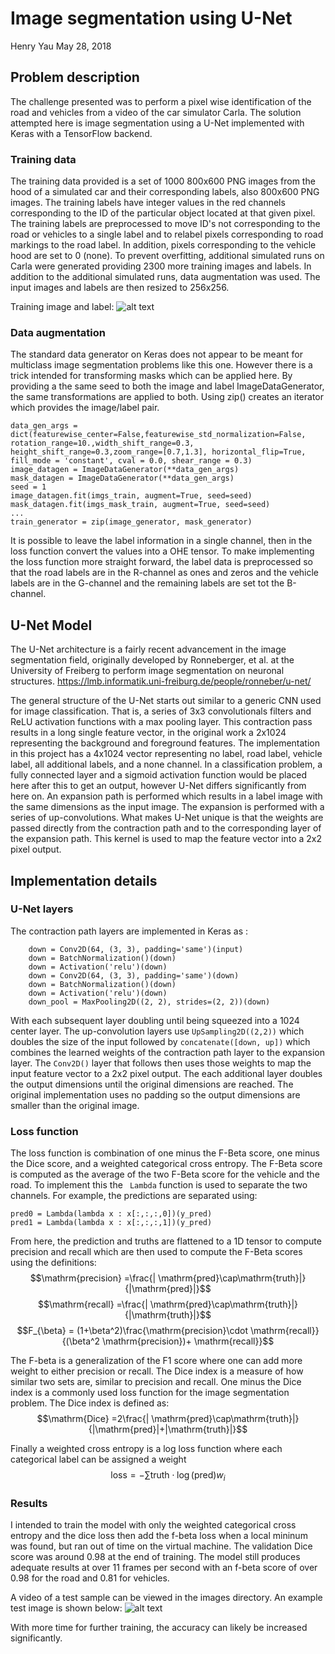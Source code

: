 
# Image segmentation using U-Net
Henry Yau
 May 28, 2018

## Problem description
The challenge presented was to perform a pixel wise identification of the road and vehicles from a video of the car simulator Carla. The solution attempted here is image segmentation using a U-Net implemented with Keras with a TensorFlow backend.
### Training data
The training data provided is a set of 1000 800x600 PNG images from the hood of a simulated car and their corresponding labels, also 800x600 PNG images. The training labels have integer values in the red channels corresponding to the ID of the particular object located at that given pixel. The training labels are preprocessed to move ID's not corresponding to the road or vehicles to a single label and to relabel pixels corresponding to road markings to the road label. In addition, pixels corresponding to the vehicle hood are set to 0 (none). To prevent overfitting, additional simulated runs on Carla were generated providing 2300 more training images and labels. In addition to the additional simulated runs, data augmentation was used. The input images and labels are then resized to 256x256.


Training image and label: 
![alt text][trainingImage1]

[trainingImage1]:https://raw.githubusercontent.com/henyau/Image-Segmentation-with-Unet/master/images/train_label.png "Training image and label"


### Data augmentation
The standard data generator on Keras does not appear to be meant for multiclass image segmentation problems like this one. However there is a trick intended for transforming masks which can be applied here. By providing a the same seed to both the image and label ImageDataGenerator, the same transformations are applied to both. Using zip() creates an iterator which provides the image/label pair.

```		
data_gen_args = dict(featurewise_center=False,featurewise_std_normalization=False, rotation_range=10.,width_shift_range=0.3, 
height_shift_range=0.3,zoom_range=[0.7,1.3], horizontal_flip=True, fill_mode = 'constant', cval = 0.0, shear_range = 0.3)
image_datagen = ImageDataGenerator(**data_gen_args)
mask_datagen = ImageDataGenerator(**data_gen_args)
seed = 1
image_datagen.fit(imgs_train, augment=True, seed=seed)
mask_datagen.fit(imgs_mask_train, augment=True, seed=seed)
...
train_generator = zip(image_generator, mask_generator)
```
It is possible to leave the label information in a single channel, then in the loss function convert the values into a OHE tensor. To make implementing the loss function more straight forward, the label data is preprocessed so that the road labels are in the R-channel as ones and zeros and the vehicle labels are in the G-channel and the remaining labels are set tot the B-channel. 

## U-Net Model
The U-Net architecture is a fairly recent advancement in the image segmentation field, originally developed by Ronneberger, et al. at the University of Freiberg to perform image segmentation on neuronal structures.  https://lmb.informatik.uni-freiburg.de/people/ronneber/u-net/

The general structure of the U-Net starts out  similar to a generic CNN used for image classification.  That is, a series of 3x3 convolutionals filters and ReLU activation functions with a max pooling layer. This contraction pass results in a long single feature vector, in the original work a 2x1024 representing the background and foreground features. The implementation in this project has a 4x1024 vector representing no label, road label, vehicle label, all additional labels, and a none channel. In a classification problem, a fully connected layer and a sigmoid activation function would be placed here after this to get an output, however U-Net differs significantly from here on. An expansion path is performed which results in a label image with the same dimensions as the input image. The expansion is performed with a series of up-convolutions. What makes U-Net unique is that the weights are passed directly from the contraction path and to the corresponding layer of the expansion path. This kernel is used to map the feature vector into a 2x2 pixel output.

## Implementation details
### U-Net layers
The contraction path layers are implemented in Keras as :
~~~
    down = Conv2D(64, (3, 3), padding='same')(input)
    down = BatchNormalization()(down)
    down = Activation('relu')(down)
    down = Conv2D(64, (3, 3), padding='same')(down)
    down = BatchNormalization()(down)
    down = Activation('relu')(down)
    down_pool = MaxPooling2D((2, 2), strides=(2, 2))(down)
~~~
With each subsequent layer doubling  until being squeezed into a 1024 center layer. The up-convolution layers use ```UpSampling2D((2,2))``` which doubles the size of the input followed by ```concatenate([down, up])``` which combines the learned weights of the contraction path layer to the expansion layer. The ```Conv2D()```  layer that follows then uses those weights to map the input feature vector to a 2x2 pixel output. The each additional layer doubles the output dimensions until the original dimensions are reached. The original implementation uses no padding so the output dimensions are smaller than the original image.

### Loss function
The loss function is combination of one minus the F-Beta score, one minus the Dice score, and a weighted categorical cross entropy. The F-Beta score is computed as the average of the two F-Beta score for the vehicle and the road. To implement this the ``` Lambda``` function is used to separate the two channels. For example, the predictions are separated using:
~~~
pred0 = Lambda(lambda x : x[:,:,:,0])(y_pred)
pred1 = Lambda(lambda x : x[:,:,:,1])(y_pred)
~~~
From here, the prediction and truths are flattened to a 1D tensor to compute precision and recall which are then used to compute the F-Beta scores using the definitions:
$$\mathrm{precision} =\frac{| \mathrm{pred}\cap\mathrm{truth}|}{|\mathrm{pred}|}$$
$$\mathrm{recall} =\frac{| \mathrm{pred}\cap\mathrm{truth}|}{|\mathrm{truth}|}$$
$$F_{\beta} = (1+\beta^2)\frac{\mathrm{precision}\cdot \mathrm{recall}}{(\beta^2 \mathrm{precision})+ \mathrm{recall}}$$

The F-beta is a generalization of the F1 score where one can add more weight to either precision or recall.  The Dice index is a measure of how similar two sets are, similar to precision and recall. One minus the Dice index is a commonly used loss function for the image segmentation problem. The Dice index is defined as:
$$\mathrm{Dice} =2\frac{| \mathrm{pred}\cap\mathrm{truth}|}{|\mathrm{pred}|+|\mathrm{truth}|}$$

Finally a weighted cross entropy is a log loss function where each categorical label can be assigned a weight
$$\mathrm{loss} = -\sum \mathrm{truth}\cdot  \log(\mathrm{pred})  w_i$$

### Results
I intended to train the model with only the weighted categorical cross entropy and the dice loss then add the f-beta loss when a local mininum was found, but ran out of time on the virtual machine.  The validation Dice score was around 0.98 at the end of training.  The model still produces adequate results at over 11 frames per second with an f-beta score of over 0.98 for the road and 0.81 for vehicles.

A video of a test sample can be viewed in the images directory.
An example test image is shown below: 
![alt text][testImage1]

[testImage1]:https://raw.githubusercontent.com/henyau/Image-Segmentation-with-Unet/master/images/testOut.png "Testing output"

With more time for further training, the accuracy can likely be increased significantly.  
